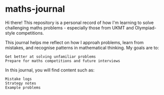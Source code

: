 # maths-journal

Hi there! This repository is a personal record of how I'm learning to solve challenging maths problems - especially those from UKMT and Olympiad-style competitions.

This journal helps me reflect on how I approah problems, learn from mistakes, and recognise patterns in mathematical thinking. My goals are to:

    Get better at solving unfamiliar problems
    Prepare for maths competitions and future interviews

In this journal, you will find content such as:

    Mistake logs
    Strategy notes
    Example problems

